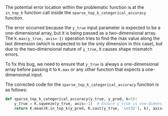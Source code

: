 The potential error location within the problematic function is at the `in_top_k` function call inside the `sparse_top_k_categorical_accuracy` function.

The error occurred because the `y_true` input parameter is expected to be a one-dimensional array, but it is being passed as a two-dimensional array. The `K.max(y_true, axis=-1)` operation tries to find the max value along the last dimension (which is expected to be the only dimension in this case), but due to the two-dimensional nature of `y_true`, it causes shape mismatch errors.

To fix this bug, we need to ensure that `y_true` is always a one-dimensional array before passing it to `K.max` or any other function that expects a one-dimensional input.

The corrected code for the `sparse_top_k_categorical_accuracy` function is as follows:

```python
def sparse_top_k_categorical_accuracy(y_true, y_pred, k=5):
    y_true = K.squeeze(y_true, axis=-1)  # Ensure y_true is one-dimensional
    return K.mean(K.in_top_k(y_pred, K.cast(y_true, 'int32'), k), axis=-1)
```